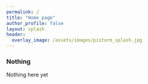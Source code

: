 ```yaml
---
permalink: /
title: "Home page"
author_profile: false
layout: splash
header:
  overlay_image: /assets/images/pistorm_splash.jpg
---
```


### Nothing

Nothing here yet